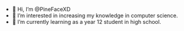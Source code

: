 - 👋 Hi, I’m @PineFaceXD
- 👀 I’m interested in increasing my knowledge in computer science.
- 🌱 I’m currently learning as a year 12 student in high school.
